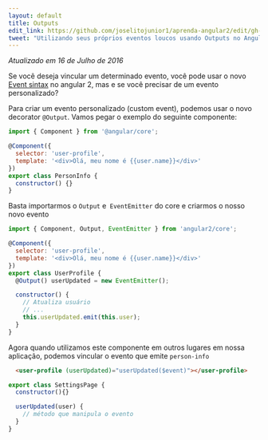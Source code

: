 ```yaml
---
layout: default
title: Outputs
edit_link: https://github.com/joselitojunior1/aprenda-angular2/edit/gh-pages/outputs/index.md
tweet: "Utilizando seus próprios eventos loucos usando Outputs no Angular 2"
---
```


_Atualizado em 16 de Julho de 2016_

Se você deseja vincular um determinado evento, você pode usar o novo [Event sintax](/events) no angular 2, mas e se você precisar de um evento personalizado?

Para criar um evento personalizado (custom event), podemos usar o novo decorator `@Output`. Vamos pegar o exemplo do seguinte componente:

```javascript
import { Component } from '@angular/core';

@Component({
  selector: 'user-profile',
  template: '<div>Olá, meu nome é {{user.name}}</div>'
})
export class PersonInfo {
  constructor() {}
}
```

Basta importarmos o `Output` e` EventEmitter` do core e criarmos o nosso novo evento

```javascript
import { Component, Output, EventEmitter } from 'angular2/core';

@Component({
  selector: 'user-profile',
  template: '<div>Olá, meu nome é {{user.name}}</div>'
})
export class UserProfile {
  @Output() userUpdated = new EventEmitter();

  constructor() {
    // Atualiza usuário
    // ...
    this.userUpdated.emit(this.user);
  }
}
```

Agora quando utilizamos este componente em outros lugares em nossa aplicação, podemos vincular o evento que emite `person-info`

```html
  <user-profile (userUpdated)="userUpdated($event)"></user-profile>
```

```javascript
export class SettingsPage {
  constructor(){}

  userUpdated(user) {
    // método que manipula o evento
  }
}
```
